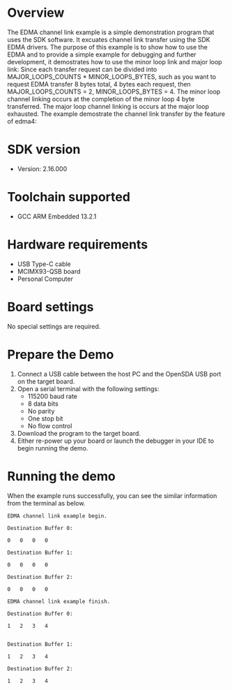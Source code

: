 Overview
========
The EDMA channel link example is a simple demonstration program that uses the SDK software.
It excuates channel link transfer using the SDK EDMA drivers.
The purpose of this example is to show how to use the EDMA and to provide a simple example for
debugging and further development, it demostrates how to use the minor loop link and major loop link:
Since each transfer request can be divided into MAJOR_LOOPS_COUNTS * MINOR_LOOPS_BYTES,
such as you want to request EDMA transfer 8 bytes total, 4 bytes each request, then MAJOR_LOOPS_COUNTS = 2, MINOR_LOOPS_BYTES = 4.
The minor loop channel linking occurs at the completion of the minor loop 4 byte transferred.
The major loop channel linking is occurs at the major loop exhausted.
The example demostrate the channel link transfer by the feature of edma4:



SDK version
===========
- Version: 2.16.000

Toolchain supported
===================
- GCC ARM Embedded  13.2.1

Hardware requirements
=====================
- USB Type-C cable
- MCIMX93-QSB board
- Personal Computer

Board settings
==============
No special settings are required.

Prepare the Demo
================
1.  Connect a USB cable between the host PC and the OpenSDA USB port on the target board. 
2.  Open a serial terminal with the following settings:
    - 115200 baud rate
    - 8 data bits
    - No parity
    - One stop bit
    - No flow control
3.  Download the program to the target board.
4.  Either re-power up your board or launch the debugger in your IDE to begin running the demo.

Running the demo
================
When the example runs successfully, you can see the similar information from the terminal as below.
~~~~~~~~~~~~~~~~~~~~~~~~~~~~~~~
EDMA channel link example begin.

Destination Buffer 0:

0	0	0	0	

Destination Buffer 1:

0	0	0	0	

Destination Buffer 2:

0	0	0	0	

EDMA channel link example finish.

Destination Buffer 0:

1	2	3	4


Destination Buffer 1:

1	2	3	4	

Destination Buffer 2:

1	2	3	4	
~~~~~~~~~~~~~~~~~~~~~~~~~~~~~~~

